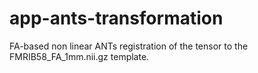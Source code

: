 # app-ants-transformation
FA-based non linear ANTs registration of the tensor to the FMRIB58_FA_1mm.nii.gz template.
